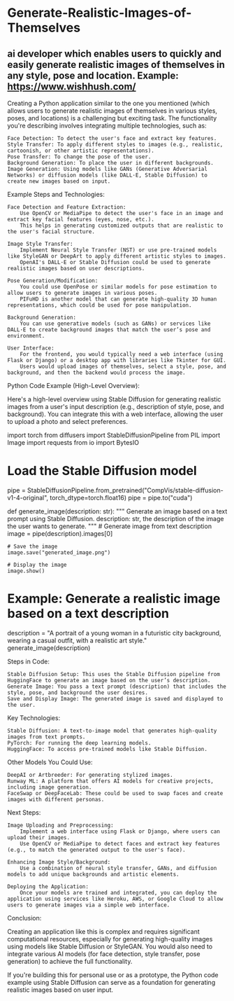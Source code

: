 # Generate-Realistic-Images-of-Themselves
ai developer which enables users to quickly and easily generate realistic images of themselves in any style, pose and location. Example: https://www.wishhush.com/
------------
Creating a Python application similar to the one you mentioned (which allows users to generate realistic images of themselves in various styles, poses, and locations) is a challenging but exciting task. The functionality you're describing involves integrating multiple technologies, such as:

    Face Detection: To detect the user's face and extract key features.
    Style Transfer: To apply different styles to images (e.g., realistic, cartoonish, or other artistic representations).
    Pose Transfer: To change the pose of the user.
    Background Generation: To place the user in different backgrounds.
    Image Generation: Using models like GANs (Generative Adversarial Networks) or diffusion models (like DALL·E, Stable Diffusion) to create new images based on input.

Example Steps and Technologies:

    Face Detection and Feature Extraction:
        Use OpenCV or MediaPipe to detect the user's face in an image and extract key facial features (eyes, nose, etc.).
        This helps in generating customized outputs that are realistic to the user's facial structure.

    Image Style Transfer:
        Implement Neural Style Transfer (NST) or use pre-trained models like StyleGAN or DeepArt to apply different artistic styles to images.
        OpenAI's DALL·E or Stable Diffusion could be used to generate realistic images based on user descriptions.

    Pose Generation/Modification:
        You could use OpenPose or similar models for pose estimation to allow users to generate images in various poses.
        PIFuHD is another model that can generate high-quality 3D human representations, which could be used for pose manipulation.

    Background Generation:
        You can use generative models (such as GANs) or services like DALL·E to create background images that match the user’s pose and environment.

    User Interface:
        For the frontend, you would typically need a web interface (using Flask or Django) or a desktop app with libraries like Tkinter for GUI.
        Users would upload images of themselves, select a style, pose, and background, and then the backend would process the image.

Python Code Example (High-Level Overview):

Here's a high-level overview using Stable Diffusion for generating realistic images from a user's input description (e.g., description of style, pose, and background). You can integrate this with a web interface, allowing the user to upload a photo and select preferences.

import torch
from diffusers import StableDiffusionPipeline
from PIL import Image
import requests
from io import BytesIO

# Load the Stable Diffusion model
pipe = StableDiffusionPipeline.from_pretrained("CompVis/stable-diffusion-v1-4-original", torch_dtype=torch.float16)
pipe = pipe.to("cuda")

def generate_image(description: str):
    """
    Generate an image based on a text prompt using Stable Diffusion.
    description: str, the description of the image the user wants to generate.
    """
    # Generate image from text description
    image = pipe(description).images[0]

    # Save the image
    image.save("generated_image.png")

    # Display the image
    image.show()

# Example: Generate a realistic image based on a text description
description = "A portrait of a young woman in a futuristic city background, wearing a casual outfit, with a realistic art style."
generate_image(description)

Steps in Code:

    Stable Diffusion Setup: This uses the Stable Diffusion pipeline from HuggingFace to generate an image based on the user’s description.
    Generate Image: You pass a text prompt (description) that includes the style, pose, and background the user desires.
    Save and Display Image: The generated image is saved and displayed to the user.

Key Technologies:

    Stable Diffusion: A text-to-image model that generates high-quality images from text prompts.
    PyTorch: For running the deep learning models.
    HuggingFace: To access pre-trained models like Stable Diffusion.

Other Models You Could Use:

    DeepAI or Artbreeder: For generating stylized images.
    Runway ML: A platform that offers AI models for creative projects, including image generation.
    FaceSwap or DeepFaceLab: These could be used to swap faces and create images with different personas.

Next Steps:

    Image Uploading and Preprocessing:
        Implement a web interface using Flask or Django, where users can upload their images.
        Use OpenCV or MediaPipe to detect faces and extract key features (e.g., to match the generated output to the user's face).

    Enhancing Image Style/Background:
        Use a combination of neural style transfer, GANs, and diffusion models to add unique backgrounds and artistic elements.

    Deploying the Application:
        Once your models are trained and integrated, you can deploy the application using services like Heroku, AWS, or Google Cloud to allow users to generate images via a simple web interface.

Conclusion:

Creating an application like this is complex and requires significant computational resources, especially for generating high-quality images using models like Stable Diffusion or StyleGAN. You would also need to integrate various AI models (for face detection, style transfer, pose generation) to achieve the full functionality.

If you're building this for personal use or as a prototype, the Python code example using Stable Diffusion can serve as a foundation for generating realistic images based on user input.
